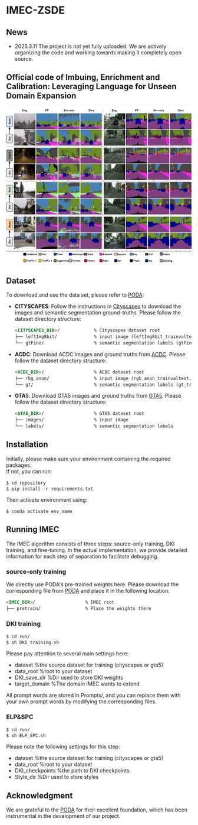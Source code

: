 # IMEC-ZSDE

## News
*  2025.3.11 The project is not yet fully uploaded. We are actively organizing the code and working towards making it completely open source.

## Official code of Imbuing, Enrichment and Calibration: Leveraging Language for Unseen Domain Expansion
![image](https://github.com/LanchJL/IMEC-ZSDE/blob/main/IMG/fig_seg.jpg)
## Dataset
To download and use the data set, please refer to [PODA](https://github.com/astra-vision/PODA):
* **CITYSCAPES**: Follow the instructions in [Cityscapes](https://www.cityscapes-dataset.com/)
  to download the images and semantic segmentation ground-truths. Please follow the dataset directory structure:
  ```html
  <CITYSCAPES_DIR>/             % Cityscapes dataset root
  ├── leftImg8bit/              % input image (leftImg8bit_trainvaltest.zip)
  └── gtFine/                   % semantic segmentation labels (gtFine_trainvaltest.zip)
  ```

* **ACDC**: Download ACDC images and ground truths from [ACDC](https://acdc.vision.ee.ethz.ch/download). Please follow the dataset directory structure:
  ```html
  <ACDC_DIR>/                   % ACDC dataset root
  ├── rbg_anon/                 % input image (rgb_anon_trainvaltest.zip)
  └── gt/                       % semantic segmentation labels (gt_trainval.zip)
  ```
 
* **GTA5**: Download GTA5 images and ground truths from [GTA5](https://download.visinf.tu-darmstadt.de/data/from_games/). Please follow the dataset directory structure:
  ```html
  <GTA5_DIR>/                   % GTA5 dataset root
  ├── images/                   % input image 
  └── labels/                   % semantic segmentation labels
  ```

## Installation
Initially, please make sure your environment containing the required packages.	
If not, you can run:
```
$ cd repository
$ pip install -r requirements.txt
```

Then activate environment using:
```
$ conda activate env_name
```

## Running IMEC 
The IMEC algorithm consists of three steps: source-only training, DKI training, and fine-tuning.	In the actual implementation, we provide detailed information for each step of separation to facilitate debugging.	

### source-only training
We directly use PODA's pre-trained weights here. Please download the corresponding file from [PODA](https://github.com/astra-vision/PODA) and place it in the following location:
  ```html
  <IMEC_DIR>/                   % IMEC root
  ├── pretrain/                 % Place the weights there
  ```
  ### DKI training
  ```
$ cd run/
$ sh DKI_training.sh
```
Please pay attention to several main settings here: 
* dataset        %the source dataset for training (cityscapes or gta5)
* data_root        %root to your dataset
* DKI_save_dir        %Dir used to store DKI weights
* target_domain        %The domain IMEC wants to extend

All prompt words are stored in Prompts/, and you can replace them with your own prompt words by modifying the corresponding files.

  ### ELP&SPC
  ```
$ cd run/
$ sh ELP_SPC.sh
```
Please note the following settings for this step:
* dataset        %the source dataset for training (cityscapes or gta5)
* data_root        %root to your dataset
* DKI_checkpoints        %the path to DKI checkpoints
* Style_dir        %Dir used to store styles


## Acknowledgment
We are grateful to the [PODA](https://github.com/astra-vision/PODA) for their excellent foundation, which has been instrumental in the development of our project.

